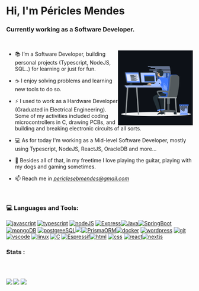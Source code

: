 <h1 align="">Hi, I'm Péricles Mendes</h1>
<h3 align="">Currently working as a Software Developer.</h3>
<br>
<p><img align="right" src="https://github.com/periebm/periebm/blob/main/animation_500_kxa883sd.gif" alt="peri-code" width=40% height=40% /></p>

- 📚 I’m a Software Developer, building personal projects (Typescript, NodeJS, SQL..) for learning or just for fun.

- ☕ I enjoy solving problems and learning new tools to do so.

- ⚡ I used to work as a Hardware Developer (Graduated in Electrical Engineering). Some of my activities included coding microcontrollers in C, drawing PCBs, and building and breaking electronic circuits of all sorts.

- 💻 As for today I'm working as a Mid-level Software Developer, mostly using Typescript, NodeJS, ReactJS, OracleDB and more...

- 🎵 Besides all of that, in my freetime I love playing the guitar, playing with my dogs and gaming sometimes. 

- 📫 Reach me in *periclesebmendes@gmail.com*

<br>

<h3 align="">💻 Languages and Tools:</h3>
 <a href="#"><img src="https://img.shields.io/badge/JavaScript-323330?style=for-the-badge&logo=javascript&logoColor=F7DF1E" alt="javascript"/></a> <a href="#"> <a href="#"><img src="https://img.shields.io/badge/TypeScript-007ACC?style=for-the-badge&logo=typescript&logoColor=white" alt="typescript"/></a> <a href="#"><img src="https://img.shields.io/badge/Node%20js-339933?style=for-the-badge&logo=nodedotjs&logoColor=white" alt="nodeJS"/></a> <a href="#"><img src="https://img.shields.io/badge/Express%20js-000000?style=for-the-badge&logo=express&logoColor=white" alt="Express"/><a href="#"><img src="https://img.shields.io/badge/Java-%23ED8B00.svg?logo=openjdk&logoColor=white&style=for-the-badge" alt="Java"/></a><a href="#"><img src="https://img.shields.io/badge/Spring%20Boot-6DB33F?logo=springboot&logoColor=fff&style=for-the-badge" alt="SpringBoot"/></a></a> <a href="#"><img src="https://img.shields.io/badge/MongoDB-4EA94B?style=for-the-badge&logo=mongodb&logoColor=white" alt="mongoDB"/></a> <a href="#"><img src="https://img.shields.io/badge/PostgreSQL-316192?style=for-the-badge&logo=postgresql&logoColor=white" alt="postgreeSQL"/></a><a href="#"><img src="https://img.shields.io/badge/Oracle-F80000?style=for-the-badge&logo=oracle&logoColor=white" /></a><a href="#"><img src="https://img.shields.io/badge/Prisma-3982CE?style=for-the-badge&logo=Prisma&logoColor=white" alt="PrismaORM"/></a><a href="#"><img src="https://img.shields.io/badge/Docker-2CA5E0?style=for-the-badge&logo=docker&logoColor=white" alt="docker"/></a> <a href="#"><img src="https://img.shields.io/badge/Wordpress-21759B?style=for-the-badge&logo=wordpress&logoColor=white" alt="wordpress"/></a> <a href="#"><img src="https://img.shields.io/badge/GIT-E44C30?style=for-the-badge&logo=git&logoColor=white" alt="git"/></a> <a href="#"><img src="https://img.shields.io/badge/VSCode-0078D4?style=for-the-badge&logo=visual%20studio%20code&logoColor=white" alt="vscode"/></a> <a href="#"><img src="https://img.shields.io/badge/Linux-FCC624?style=for-the-badge&logo=linux&logoColor=black" alt="linux"/></a> <a href="#"><img src="https://img.shields.io/badge/C-00599C?style=for-the-badge&logo=c&logoColor=white" alt="C"/></a> <a href="#"><img src="https://img.shields.io/badge/espressif-E7352C?style=for-the-badge&logo=espressif&logoColor=white" alt="Espressif"/></a><a href="#"><img src="https://img.shields.io/badge/HTML5-E34F26?style=for-the-badge&logo=html5&logoColor=white" alt="html"/></a> <a href="#"><img src="https://img.shields.io/badge/CSS3-1572B6?style=for-the-badge&logo=css3&logoColor=white" alt="css"/></a> <a href="#"><img src="https://img.shields.io/badge/React-20232A?style=for-the-badge&logo=react&logoColor=61DAFB" alt="react"/></a><a href="#"><img src="https://img.shields.io/badge/Next.js-black?logo=next.js&logoColor=white&style=for-the-badge" alt="nextjs"/></a>
<br>

<h3>Stats :</h3>

<div>
<img src="https://github-readme-stats.vercel.app/api?username=periebm&show_icons=true&locale=en&bg_color=0d1117&text_color=ffffff&icon_color=2E7AE3&repo=convoychat&hide=stars" alt="" height="150em"/>
<b>
<img src="https://github-readme-stats.vercel.app/api/top-langs?username=periebm&show_icons=true&locale=en&bg_color=0d1117&text_color=ffffff&layout=compact" alt="" bg_color=#808080 height="150em"/>
</div>
  
 ##
<div> 
   <a href="https://www.linkedin.com/in/pericles-mendes/" target="_blank"><img src="https://img.shields.io/badge/-LinkedIn-%230077B5?style=for-the-badge&logo=linkedin&logoColor=white" target="_blank"></a> 
  <a href="https://instagram.com/periebm" target="_blank"><img src="https://img.shields.io/badge/-Instagram-%23E4405F?style=for-the-badge&logo=instagram&logoColor=white" target="_blank"></a>
  <a href = "mailto:periclesebmendes@gmail.com"><img src="https://img.shields.io/badge/-Gmail-%23333?style=for-the-badge&logo=gmail&logoColor=white" target="_blank"></a>
</div>
